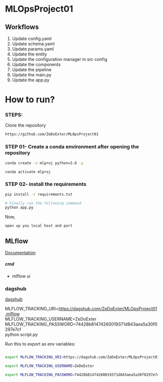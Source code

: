 ﻿# MLOpsProject01

## Workflows

1. Update config.yaml
2. Update schema.yaml
3. Update params.yaml
4. Update the entity
5. Update the configuration manager in src config
6. Update the components
7. Update the pipeline 
8. Update the main.py
9. Update the app.py


# How to run?
### STEPS:

Clone the repository

```bash
https://github.com/ZeDoExter/MLOpsProject01
```
### STEP 01- Create a conda environment after opening the repository

```bash
conda create -n mlproj python=3.8 -y
```

```bash
conda activate mlproj
```


### STEP 02- install the requirements
```bash
pip install -r requirements.txt
```


```bash
# Finally run the following command
python app.py
```

Now,
```bash
open up you local host and port
```




## MLflow

[Documentation](https://mlflow.org/docs/latest/index.html)


##### cmd
- mlflow ui

### dagshub
[dagshub](https://dagshub.com/)

MLFLOW_TRACKING_URI=https://dagshub.com/ZeDoExter/MLOpsProject01.mlflow \
MLFLOW_TRACKING_USERNAME=ZeDoExter \
MLFLOW_TRACKING_PASSWORD=74428b81474260019371d843aea5a30f0297e7cf \
python script.py

Run this to export as env variables:

```bash

export MLFLOW_TRACKING_URI=https://dagshub.com/ZeDoExter/MLOpsProject01.mlflow

export MLFLOW_TRACKING_USERNAME=ZeDoExter

export MLFLOW_TRACKING_PASSWORD=74428b81474260019371d843aea5a30f0297e7cf

```
